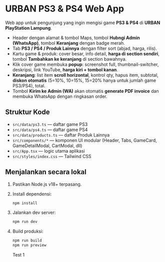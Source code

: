 # URBAN PS3 & PS4 Web App

Web app untuk pengunjung yang ingin mengisi game **PS3 & PS4** di **URBAN PlayStation Lampung**.
- Header dengan alamat & tombol Maps, tombol **Hubngi Admin (WhatsApp)**, tombol **Keranjang** dengan badge merah.
- Tab **PS3 / PS4 / Produk Lainnya** dengan filter sort (abjad, harga, rilis).
- Kartu game & produk: cover besar, info detail, **harga di section sendiri**, tombol **Tambahkan ke keranjang** di section bawahnya.
- Klik cover game membuka **popup**: screenshot full, thumbnail-switcher, deskripsi, link YouTube, **harga kiri + tombol kanan**.
- **Keranjang**: list item **scroll horizontal**, kontrol qty, hapus item, subtotal, **diskon otomatis** (5=10%, 10=15%, 15=20% hanya untuk jumlah game PS3/PS4), total.
- Tombol **Kirim ke Admin (WA)** akan otomatis **generate PDF invoice** dan membuka WhatsApp dengan ringkasan order.

## Struktur Kode
- `src/data/ps3.ts` — daftar game PS3
- `src/data/ps4.ts` — daftar game PS4
- `src/data/products.ts` — daftar Produk Lainnya
- `src/components/*` — komponen UI modular (Header, Tabs, GameCard, GameDetailModal, CartModal, dll)
- `src/App.tsx` — logic utama aplikasi
- `src/styles/index.css` — Tailwind CSS

## Menjalankan secara lokal
1. Pastikan Node.js v18+ terpasang.
2. Install dependensi:
   ```bash
   npm install
   ```
3. Jalankan dev server:
   ```bash
   npm run dev
   ```
4. Build produksi:
   ```bash
   npm run build
   npm run preview
   ```

   Test 1
